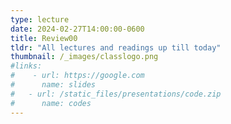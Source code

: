 ```yaml
---
type: lecture
date: 2024-02-27T14:00:00-0600
title: Review00
tldr: "All lectures and readings up till today"
thumbnail: /_images/classlogo.png
#links: 
#    - url: https://google.com
#      name: slides
#   - url: /static_files/presentations/code.zip
#      name: codes
---
```

